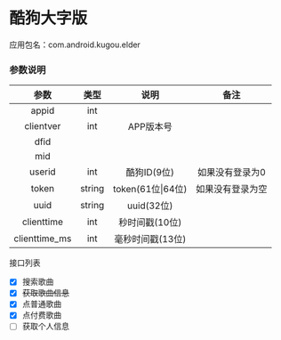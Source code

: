# 酷狗大字版
应用包名：com.android.kugou.elder

### 参数说明

| 参数 | 类型 | 说明 | 备注 |
| :---: | :---: | :---: | :---: |
| appid | int |
| clientver | int | APP版本号 |
| dfid |
| mid |
| userid | int | 酷狗ID(9位) | 如果没有登录为0 |
| token | string | token(61位\|64位) | 如果没有登录为空 |
| uuid | string | uuid(32位) |
| clienttime | int | 秒时间戳(10位) |
| clienttime_ms | int | 毫秒时间戳(13位) |

<summary>接口列表</summary>

- [x] 搜索歌曲
- [x] ~~获取歌曲信息~~
- [x] 点普通歌曲
- [x] 点付费歌曲
- [ ] 获取个人信息
